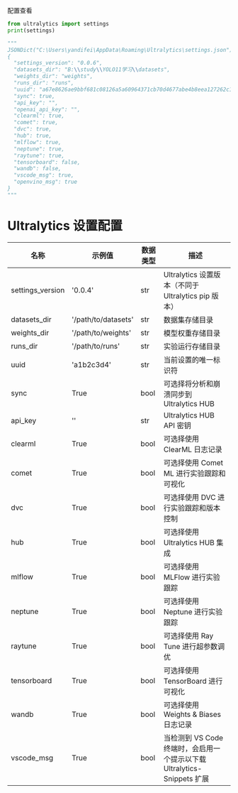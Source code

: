配置查看
```python
from ultralytics import settings
print(settings)

"""
JSONDict("C:\Users\yandifei\AppData\Roaming\Ultralytics\settings.json"):
{
  "settings_version": "0.0.6",
  "datasets_dir": "B:\\study\\YOLO11学习\\datasets",
  "weights_dir": "weights",
  "runs_dir": "runs",
  "uuid": "a67e8626ae9bbf681c08126a5a60964371cb70d4677abe4b8eea127262c1604d",
  "sync": true,
  "api_key": "",
  "openai_api_key": "",
  "clearml": true,
  "comet": true,
  "dvc": true,
  "hub": true,
  "mlflow": true,
  "neptune": true,
  "raytune": true,
  "tensorboard": false,
  "wandb": false,
  "vscode_msg": true,
  "openvino_msg": true
}
"""
```
# Ultralytics 设置配置

| 名称 | 示例值 | 数据类型 | 描述 |
|------|--------|----------|------|
| settings_version | '0.0.4' | str | Ultralytics 设置版本（不同于 Ultralytics pip 版本） |
| datasets_dir | '/path/to/datasets' | str | 数据集存储目录 |
| weights_dir | '/path/to/weights' | str | 模型权重存储目录 |
| runs_dir | '/path/to/runs' | str | 实验运行存储目录 |
| uuid | 'a1b2c3d4' | str | 当前设置的唯一标识符 |
| sync | True | bool | 可选择将分析和崩溃同步到 Ultralytics HUB |
| api_key | '' | str | Ultralytics HUB API 密钥 |
| clearml | True | bool | 可选择使用 ClearML 日志记录 |
| comet | True | bool | 可选择使用 Comet ML 进行实验跟踪和可视化 |
| dvc | True | bool | 可选择使用 DVC 进行实验跟踪和版本控制 |
| hub | True | bool | 可选择使用 Ultralytics HUB 集成 |
| mlflow | True | bool | 可选择使用 MLFlow 进行实验跟踪 |
| neptune | True | bool | 可选择使用 Neptune 进行实验跟踪 |
| raytune | True | bool | 可选择使用 Ray Tune 进行超参数调优 |
| tensorboard | True | bool | 可选择使用 TensorBoard 进行可视化 |
| wandb | True | bool | 可选择使用 Weights & Biases 日志记录 |
| vscode_msg | True | bool | 当检测到 VS Code 终端时，会启用一个提示以下载 Ultralytics-Snippets 扩展 |

